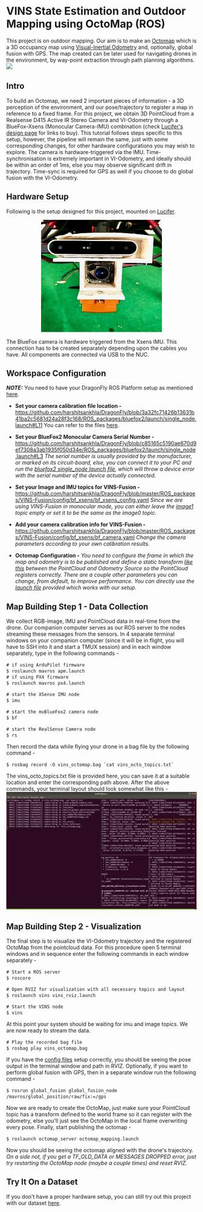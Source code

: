 # VINS State Estimation and Outdoor Mapping using OctoMap (ROS)
This project is on outdoor mapping. Our aim is to make an [Octomap](https://octomap.github.io/) which is a 3D occupancy map using [Visual-Inertial Odometry](https://arxiv.org/pdf/1906.03289.pdf) and, optionally, global fusion with GPS. The map created can be later used for navigating drones in the environment, by way-point extraction through path planning algorithms. 
![](/extras/gifs/vins_octomap.gif)

## Intro
To build an Octomap, we need 2 important pieces of information - a 3D perception of the environment, and our pose/trajectory to register a map in reference to a fixed frame. For this project, we obtain 3D PointCloud from a Realsense D415 Active IR Stereo Camera and VI-Odometry through a BlueFox-Xsens (Monocular Camera-IMU) combination (check [Lucifer's design page](https://github.com/harshitsankhla/DragonFly/blob/master/drone_designs/lucifer.md) for links to buy). This tutorial follows steps specific to this setup, however, the pipeline will remain the same, just with some corresponding changes, for other hardware configurations you may wish to explore. The camera is hardware-triggered via the IMU. Time-synchronisation is extremely important in VI-Odometry, and ideally should be within an order of 1ms, else you may observe significant drift in trajectory. Time-sync is required for GPS as well if you choose to do global fusion with the VI-Odometry.

## Hardware Setup
Following is the setup designed for this project, mounted on [Lucifer](https://github.com/harshitsankhla/DragonFly/blob/master/drone_designs/lucifer.md).
<p align="center">
  <img src="/extras/images/vins_setup.jpg">
</p>
The BlueFox camera is hardware triggered from the Xsens IMU. This connection has to be created separately depending upon the cables you have. All components are connected via USB to the NUC.

## Workspace Configuration
***NOTE:*** You need to have your DragonFly ROS Platform setup as mentioned [here](https://github.com/harshitsankhla/DragonFly#installation).
- **Set your camera calibration file location -** https://github.com/harshitsankhla/DragonFly/blob/3a32fc71426b13631b41ba2c5681d24a28f3c168/ROS_packages/bluefox2/launch/single_node.launch#L11
You can refer to the files [here](https://github.com/harshitsankhla/DragonFly/tree/master/extras/camera_yaml).

- **Set your BlueFox2 Monocular Camera Serial Number -**
https://github.com/harshitsankhla/DragonFly/blob/c85165c5190ae670d9ef7308a3ab1935f050d34e/ROS_packages/bluefox2/launch/single_node.launch#L3
*The serial number is usually provided by the manufacturer, or marked on its circuit-board, else, you can connect it to your PC and run the [bluefox2 single_node launch file](https://github.com/harshitsankhla/DragonFly/blob/master/ROS_packages/bluefox2/launch/single_node.launch), which will throw a device error with the serial number of the device actually connected.*

- **Set your Image and IMU topics for VINS-Fusion -**
https://github.com/harshitsankhla/DragonFly/blob/master/ROS_packages/VINS-Fusion/config/bf_xsens/bf_xsens_config.yaml
*Since we are using VINS-Fusion in monocular mode, you can either leave the [image1](https://github.com/harshitsankhla/DragonFly/blob/c85165c5190ae670d9ef7308a3ab1935f050d34e/ROS_packages/VINS-Fusion/config/bf_xsens/bf_xsens_config.yaml#L10) topic empty or set it to be the same as the image0 topic.*

- **Add your camera calibration info for VINS-Fusion -**
https://github.com/harshitsankhla/DragonFly/blob/master/ROS_packages/VINS-Fusion/config/bf_xsens/bf_camera.yaml
*Change the camera parameters according to your own calibration results.*

- **Octomap Configuration  -**
*You need to configure the frame in which the map and odometry is to be published and define a static transform [like this](https://github.com/harshitsankhla/DragonFly/blob/3a32fc71426b13631b41ba2c5681d24a28f3c168/projects/VINS_Octomap/octomap_mapping.launch#L8) between the PointCloud and Odometry Source so the PointCloud registers correctly. There are a couple other parameters you can change, from default, to improve performance. You can directly use the [launch file](https://github.com/harshitsankhla/DragonFly/blob/master/projects/VINS_Octomap/octomap_mapping.launch) provided which works with our setup.*

## Map Building Step 1 - Data Collection
We collect RGB-image, IMU and PointCloud data in real-time from the drone. Our companion computer serves as our ROS server to the nodes streaming these messages from the sensors. In 4 separate terminal windows on your companion computer (since it will be in flight, you will have to SSH into it and start a TMUX session) and in each window separately, type in the following commands -
```
# if using ArduPilot firmware
$ roslaunch mavros apm.launch
# if using PX4 firmware
$ roslaunch mavros px4.launch
```
```
# start the XSense IMU node
$ imu
```
```
# start the mvBlueFox2 camera node
$ bf
```
```
# start the RealSense Camera node
$ rs
```
Then record the data while flying your drone in a bag file by the following command -
```
$ rosbag record -O vins_octomap.bag `cat vins_octo_topics.txt`
```
The vins_octo_topics.txt file is provided here, you can save it at a suitable location and enter the corresponding path above. After the above commands, your terminal layout should look somewhat like this -
![](/extras/images/vins_octomap_record.png)

## Map Building Step 2 - Visualization
The final step is to visualize the VI-Odometry trajectory and the registered OctoMap from the pointcloud data. For this procedure open 5 terminal windows and in sequence enter the following commands in each window separately - 
```
# Start a ROS server
$ roscore
```
```
# Open RVIZ for visualization with all necessary topics and layout
$ roslaunch vins vins_rviz.launch
```
```
# Start the VINS node
$ vins
```
At this point your system should be waiting for imu and image topics. We are now ready to stream the data.
```
# Play the recorded bag file 
$ rosbag play vins_octomap.bag
```
If you have the [config files](https://github.com/harshitsankhla/DragonFly/tree/master/ROS_packages/VINS-Fusion/config/bf_xsens) setup correctly, you should be seeing the pose output in the terminal window and path in RVIZ. Optionally, if you want to perform global fusion with GPS, then in a separate window run the following command - 
```
$ rosrun global_fusion global_fusion_node /mavros/global_position/raw/fix:=/gps
```
Now we are ready to create the OctoMap, just make sure your PointCloud topic has a transform defined to the world frame so it can register with the odometry, else you'll just see the OctoMap in the local frame overwriting every pose. Finally, start publishing the octomap -
```
$ roslaunch octomap_server octomap_mapping.launch
```
Now you should be seeing the octomap aligned with the drone's trajectory. *On a side not, if you get a TF_OLD_DATA or MESSAGES DROPPED error, just try restarting the OctoMap node (maybe a couple times) and reset RVIZ.*

## Try It On a Dataset
If you don't have a proper hardware setup, you can still try out this project with our dataset [here](https://iiitaphyd-my.sharepoint.com/:u:/g/personal/harshit_sankhla_research_iiit_ac_in/EaafGE-u_itGjz2MMzfbw-MBk-PrPgy1I3GJQA2PxMq5Lw?e=91Kp4d).
